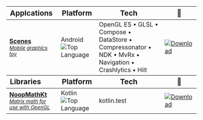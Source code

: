 [//]: # ([![GitHub User's stars]&#40;https://img.shields.io/github/stars/Lucodivo&#41;]&#40;&#41; [![GitHub followers]&#40;https://img.shields.io/github/followers/Lucodivo&#41;]&#40;https://github.com/Lucodivo?tab=followers&#41;)

<!--region-->
<table>
  <thead style="font-size: larger; background-color: #FFFFFF08;">
    <tr>
      <th style="text-align: left"><b>Applcations</b></th>
      <th><b>Platform</b></th>
      <th><b>Tech</b></th>
      <th><b>🔗</b></th>
    </tr>
  </thead>
  <tbody>
    <tr>
      <td><a href="https://github.com/Lucodivo/ScenesMobile"><b>Scenes</b><br><i><small>Mobile graphics toy</small></i></a></td>
      <td>
        Android<br>
        <img alt="Top Language" src="https://img.shields.io/github/languages/top/Lucodivo/ScenesMobile?style=plastic">
      </td>
      <td>OpenGL ES • GLSL • Compose • DataStore • Compressonator • NDK • MvRx • Navigation • Crashlytics • Hilt</td>
      <td><a href="https://play.google.com/store/apps/details?id=com.inasweaterpoorlyknit.learnopengl_androidport"><img alt="Download" src="https://img.shields.io/badge/Google%20Play-%20?logo=googleplay&amp;color=grey"></a></td>
    </tr>
  </tbody>
  <thead style="font-size: larger; background-color: #FFFFFF08;">
    <tr>
      <th style="text-align: left"><b>Libraries</b></th>
      <th><b>Platform</b></th>
      <th><b>Tech</b></th>
      <th><b>🔗</b></th>
    </tr>
  </thead>
  <tbody>
    <tr>
      <td><a href="https://github.com/Lucodivo/NoopMathKt"><b>NoopMathKt</b><br><i><small>Matrix math for use with OpenGL</small></i></a></td>
      <td>
        Kotlin<br>
        <img alt="Top Language" src="https://img.shields.io/github/languages/top/Lucodivo/NoopMathKt?style=plastic">
      </td>
      <td>kotlin.test</td>
      <td><a href="https://jitpack.io/#lucodivo/NoopMathKt"><img alt="Download" src="https://jitpack.io/v/lucodivo/NoopMathKt.svg"></a></td>
    </tr>
  </tbody>
</table>
<!--endregion-->
